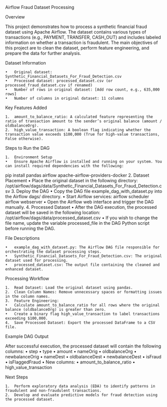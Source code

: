 Airflow Fraud Dataset Processing

Overview

This project demonstrates how to process a synthetic financial fraud dataset using Apache Airflow. The dataset contains various types of transactions (e.g., PAYMENT, TRANSFER, CASH_OUT) and includes labeled information on whether a transaction is fraudulent. The main objectives of this project are to clean the dataset, perform feature engineering, and prepare the data for further analysis.

Dataset Information

    •	Original dataset: Synthetic_Financial_Datasets_For_Fraud_Detection.csv
    •	Processed dataset: processed_dataset.csv (or processed_fraud_dataset.csv if renamed)
    •	Number of rows in original dataset: [Add row count, e.g., 635,000 rows]
    •	Number of columns in original dataset: 11 columns

Key Features Added

    1.	amount_to_balance_ratio: A calculated feature representing the ratio of transaction amount to the sender’s original balance (amount / oldbalanceOrg).
    2.	high_value_transaction: A boolean flag indicating whether the transaction value exceeds $100,000 (True for high-value transactions, False otherwise).

Steps to Run the DAG

    1.	Environment Setup
    •	Ensure Apache Airflow is installed and running on your system. You can install required dependencies with the following:

pip install pandas airflow apache-airflow-providers-docker 2. Dataset Placement
• Place the original dataset in the following directory:
/opt/airflow/dags/data/Synthetic_Financial_Datasets_For_Fraud_Detection.csv 3. Deploy the DAG
• Copy the DAG file example_dag_with_dataset.py into the Airflow dags/ directory.
• Start Airflow services:
airflow scheduler
airflow webserver
• Open the Airflow web interface and trigger the DAG manually. 4. Processed Dataset
• After the DAG execution, the processed dataset will be saved in the following location:
/opt/airflow/dags/data/processed_dataset.csv
• If you wish to change the file name, update the variable processed_file in the DAG Python script before running the DAG.

File Descriptions

    •	example_dag_with_dataset.py: The Airflow DAG file responsible for orchestrating the dataset processing steps.
    •	Synthetic_Financial_Datasets_For_Fraud_Detection.csv: The original dataset used for processing.
    •	processed_dataset.csv: The output file containing the cleaned and enhanced dataset.

Processing Workflow

    1.	Read Dataset: Load the original dataset using pandas.
    2.	Clean Column Names: Remove unnecessary spaces or formatting issues in the column names.
    3.	Feature Engineering:
    •	Calculate amount_to_balance_ratio for all rows where the original balance (oldbalanceOrg) is greater than zero.
    •	Create a binary flag high_value_transaction to label transactions exceeding $100,000.
    4.	Save Processed Dataset: Export the processed DataFrame to a CSV file.

Example DAG Output

After successful execution, the processed dataset will contain the following columns:
• step
• type
• amount
• nameOrig
• oldbalanceOrg
• newbalanceOrig
• nameDest
• oldbalanceDest
• newbalanceDest
• isFraud
• isFlaggedFraud
• New columns:
• amount_to_balance_ratio
• high_value_transaction

Next Steps

    1.	Perform exploratory data analysis (EDA) to identify patterns in fraudulent and non-fraudulent transactions.
    2.	Develop and evaluate predictive models for fraud detection using the processed dataset.
